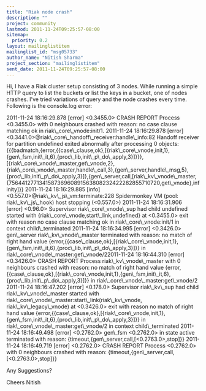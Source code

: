 ```yaml
---
title: "Riak node crash"
description: ""
project: community
lastmod: 2011-11-24T09:25:57-08:00
sitemap:
  priority: 0.2
layout: mailinglistitem
mailinglist_id: "msg05733"
author_name: "Nitish Sharma"
project_section: "mailinglistitem"
sent_date: 2011-11-24T09:25:57-08:00
---
```



Hi,
I have a Riak cluster setup consisting of 3 nodes. While running a simple
HTTP query to list the buckets or list the keys in a bucket, one of nodes
crashes. I've tried variations of query and the node crashes every time.
Following is the console.log error:

2011-11-24 18:16:29.878 [error] &lt;0.3455.0&gt; CRASH REPORT Process &lt;0.3455.0&gt;
with 0 neighbours crashed with reason: no case clause matching ok in
riak\\_core\\_vnode:init/1.
2011-11-24 18:16:29.878 [error]
&lt;0.3441.0&gt;@riak\\_core\\_handoff\\_receiver:handle\\_info:82 Handoff receiver for
partition undefined exited abnormally after processing 0 objects:
{{{badmatch,{error,{{case\\_clause,ok},[{riak\\_core\\_vnode,init,1},{gen\\_fsm,init\\_it,6},{proc\\_lib,init\\_p\\_do\\_apply,3}]}}},[{riak\\_core\\_vnode\\_master,get\\_vnode,2},{riak\\_core\\_vnode\\_master,handle\\_call,3},{gen\\_server,handle\\_msg,5},{proc\\_lib,init\\_p\\_do\\_apply,3}]},{gen\\_server,call,[riak\\_kv\\_vnode\\_master,{756441277134158736960891563808232422282855710720,get\\_vnode},infinity]}}
2011-11-24 18:16:29.885 [info] &lt;0.557.0&gt;@riak\\_kv\\_js\\_vm:terminate:228
Spidermonkey VM (pool: riak\\_kv\\_js\\_hook) host stopping (&lt;0.557.0&gt;)
2011-11-24 18:16:31.906 [error] &lt;0.96.0&gt; Supervisor riak\\_core\\_vnode\\_sup had
child undefined started with {riak\\_core\\_vnode,start\\_link,undefined} at
&lt;0.3455.0&gt; exit with reason no case clause matching ok in
riak\\_core\\_vnode:init/1 in context child\\_terminated
2011-11-24 18:16:34.995 [error] &lt;0.3426.0&gt; gen\\_server riak\\_kv\\_vnode\\_master
terminated with reason: no match of right hand value
{error,{{case\\_clause,ok},[{riak\\_core\\_vnode,init,1},{gen\\_fsm,init\\_it,6},{proc\\_lib,init\\_p\\_do\\_apply,3}]}}
in riak\\_core\\_vnode\\_master:get\\_vnode/22011-11-24 18:16:44.310 [error]
&lt;0.3426.0&gt; CRASH REPORT Process riak\\_kv\\_vnode\\_master with 0 neighbours
crashed with reason: no match of right hand value
{error,{{case\\_clause,ok},[{riak\\_core\\_vnode,init,1},{gen\\_fsm,init\\_it,6},{proc\\_lib,init\\_p\\_do\\_apply,3}]}}
in riak\\_core\\_vnode\\_master:get\\_vnode/2
2011-11-24 18:16:47.202 [error] &lt;0.178.0&gt; Supervisor riak\\_kv\\_sup had child
riak\\_kv\\_vnode\\_master started with
riak\\_core\\_vnode\\_master:start\\_link(riak\\_kv\\_vnode, riak\\_kv\\_legacy\\_vnode) at
&lt;0.3426.0&gt; exit with reason no match of right hand value
{error,{{case\\_clause,ok},[{riak\\_core\\_vnode,init,1},{gen\\_fsm,init\\_it,6},{proc\\_lib,init\\_p\\_do\\_apply,3}]}}
in riak\\_core\\_vnode\\_master:get\\_vnode/2 in context child\\_terminated
2011-11-24 18:16:49.498 [error] &lt;0.2762.0&gt; gen\\_fsm &lt;0.2762.0&gt; in state
active terminated with reason: {timeout,{gen\\_server,call,[&lt;0.2763.0&gt;,stop]}}
2011-11-24 18:16:49.719 [error] &lt;0.2762.0&gt; CRASH REPORT Process &lt;0.2762.0&gt;
with 0 neighbours crashed with reason:
{timeout,{gen\\_server,call,[&lt;0.2763.0&gt;,stop]}}

Any Suggestions?

Cheers
Nitish
